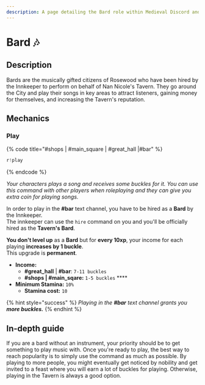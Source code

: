 ```yaml
---
description: A page detailing the Bard role within Medieval Discord and their play command.
---
```


# Bard 🎶

## Description

Bards are the musically gifted citizens of Rosewood who have been hired by the Innkeeper to perform on behalf of Nan Nicole's Tavern. They go around the City and play their songs in key areas to attract listeners, gaining money for themselves, and increasing the Tavern's reputation.

## Mechanics

### Play

{% code title="\#shops \| \#main\_square \| \#great\_hall \|\#bar" %}
```javascript
r!play
```
{% endcode %}

_Your characters plays a song and receives some buckles for it. You can use this command with other players when roleplaying and they can give you extra coin for playing songs._

In order to play in the **\#bar** text channel, you have to be hired as a **Bard** by the Innkeeper.   
The innkeeper can use the `hire` command on you and you'll be officially hired as the **Tavern's Bard**.   
  
**You don't level up** as a **Bard** but for **every 10xp**, your income for each playing **increases by 1 buckle**.  
This upgrade is **permanent**.

* **Income:**
  * **\#great\_hall** \| **\#bar**: `7-11 buckles`
  * **\#shops \| \#main\_sqare:** `1-5 buckles` ****
* **Minimum Stamina:** `10%`
  * **Stamina cost:** `10`

{% hint style="success" %}
_Playing in the **\#bar** text channel grants you **more buckles.**_ 
{% endhint %}

## In-depth guide

If you are a bard without an instrument, your priority should be to get something to play music with. Once you're ready to play, the best way to reach popularity is to simply use the command as much as possible. By playing to more people, you might eventually get noticed by nobility and get invited to a feast where you will earn a lot of buckles for playing. Otherwise, playing in the Tavern is always a good option.

